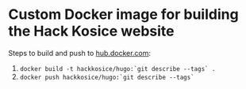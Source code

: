 # Custom Docker image for building the Hack Kosice website

Steps to build and push to [hub.docker.com](https://hub.docker.com/):

1. ``docker build -t hackkosice/hugo:`git describe --tags` .``
2. ``docker push hackkosice/hugo:`git describe --tags` ``

